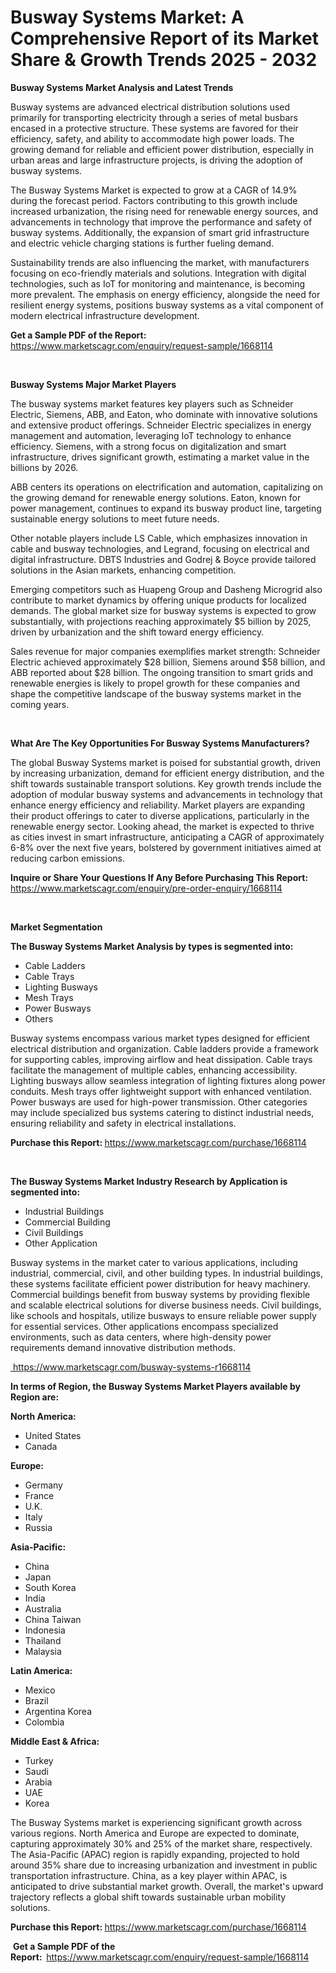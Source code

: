 <p><h1>Busway Systems Market: A Comprehensive Report of its Market Share & Growth Trends 2025 - 2032</h1></p><p><strong>Busway Systems Market Analysis and Latest Trends</strong></p>
<p><p>Busway systems are advanced electrical distribution solutions used primarily for transporting electricity through a series of metal busbars encased in a protective structure. These systems are favored for their efficiency, safety, and ability to accommodate high power loads. The growing demand for reliable and efficient power distribution, especially in urban areas and large infrastructure projects, is driving the adoption of busway systems.</p><p>The Busway Systems Market is expected to grow at a CAGR of 14.9% during the forecast period. Factors contributing to this growth include increased urbanization, the rising need for renewable energy sources, and advancements in technology that improve the performance and safety of busway systems. Additionally, the expansion of smart grid infrastructure and electric vehicle charging stations is further fueling demand. </p><p>Sustainability trends are also influencing the market, with manufacturers focusing on eco-friendly materials and solutions. Integration with digital technologies, such as IoT for monitoring and maintenance, is becoming more prevalent. The emphasis on energy efficiency, alongside the need for resilient energy systems, positions busway systems as a vital component of modern electrical infrastructure development.</p></p>
<p><strong>Get a Sample PDF of the Report:&nbsp;</strong> <a href="https://www.marketscagr.com/enquiry/request-sample/1668114?utm_campaign=3038&utm_medium=2&utm_source=Github&utm_content=ia&utm_term=17042025&utm_id=busway-systems">https://www.marketscagr.com/enquiry/request-sample/1668114</a></p>
<p>&nbsp;</p>
<p><strong>Busway Systems Major Market Players</strong></p>
<p><p>The busway systems market features key players such as Schneider Electric, Siemens, ABB, and Eaton, who dominate with innovative solutions and extensive product offerings. Schneider Electric specializes in energy management and automation, leveraging IoT technology to enhance efficiency. Siemens, with a strong focus on digitalization and smart infrastructure, drives significant growth, estimating a market value in the billions by 2026. </p><p>ABB centers its operations on electrification and automation, capitalizing on the growing demand for renewable energy solutions. Eaton, known for power management, continues to expand its busway product line, targeting sustainable energy solutions to meet future needs.</p><p>Other notable players include LS Cable, which emphasizes innovation in cable and busway technologies, and Legrand, focusing on electrical and digital infrastructure. DBTS Industries and Godrej & Boyce provide tailored solutions in the Asian markets, enhancing competition. </p><p>Emerging competitors such as Huapeng Group and Dasheng Microgrid also contribute to market dynamics by offering unique products for localized demands. The global market size for busway systems is expected to grow substantially, with projections reaching approximately $5 billion by 2025, driven by urbanization and the shift toward energy efficiency.</p><p>Sales revenue for major companies exemplifies market strength: Schneider Electric achieved approximately $28 billion, Siemens around $58 billion, and ABB reported about $28 billion. The ongoing transition to smart grids and renewable energies is likely to propel growth for these companies and shape the competitive landscape of the busway systems market in the coming years.</p></p>
<p>&nbsp;</p>
<p><strong>What Are The Key Opportunities For Busway Systems Manufacturers?</strong></p>
<p><p>The global Busway Systems market is poised for substantial growth, driven by increasing urbanization, demand for efficient energy distribution, and the shift towards sustainable transport solutions. Key growth trends include the adoption of modular busway systems and advancements in technology that enhance energy efficiency and reliability. Market players are expanding their product offerings to cater to diverse applications, particularly in the renewable energy sector. Looking ahead, the market is expected to thrive as cities invest in smart infrastructure, anticipating a CAGR of approximately 6-8% over the next five years, bolstered by government initiatives aimed at reducing carbon emissions.</p></p>
<p><strong>Inquire or Share Your Questions If Any Before Purchasing This Report:</strong> <a href="https://www.marketscagr.com/enquiry/pre-order-enquiry/1668114?utm_campaign=3038&utm_medium=2&utm_source=Github&utm_content=ia&utm_term=17042025&utm_id=busway-systems">https://www.marketscagr.com/enquiry/pre-order-enquiry/1668114</a></p>
<p>&nbsp;</p>
<p><strong>Market Segmentation</strong></p>
<p><strong>The Busway Systems Market Analysis by types is segmented into:</strong></p>
<p><ul><li>Cable Ladders</li><li>Cable Trays</li><li>Lighting Busways</li><li>Mesh Trays</li><li>Power Busways</li><li>Others</li></ul></p>
<p><p>Busway systems encompass various market types designed for efficient electrical distribution and organization. Cable ladders provide a framework for supporting cables, improving airflow and heat dissipation. Cable trays facilitate the management of multiple cables, enhancing accessibility. Lighting busways allow seamless integration of lighting fixtures along power conduits. Mesh trays offer lightweight support with enhanced ventilation. Power busways are used for high-power transmission. Other categories may include specialized bus systems catering to distinct industrial needs, ensuring reliability and safety in electrical installations.</p></p>
<p><strong>Purchase this Report:&nbsp;</strong><a href="https://www.marketscagr.com/purchase/1668114?utm_campaign=3038&utm_medium=2&utm_source=Github&utm_content=ia&utm_term=17042025&utm_id=busway-systems">https://www.marketscagr.com/purchase/1668114</a></p>
<p>&nbsp;</p>
<p><strong>The Busway Systems Market Industry Research by Application is segmented into:</strong></p>
<p><ul><li>Industrial Buildings</li><li>Commercial Building</li><li>Civil Buildings</li><li>Other Application</li></ul></p>
<p><p>Busway systems in the market cater to various applications, including industrial, commercial, civil, and other building types. In industrial buildings, these systems facilitate efficient power distribution for heavy machinery. Commercial buildings benefit from busway systems by providing flexible and scalable electrical solutions for diverse business needs. Civil buildings, like schools and hospitals, utilize busways to ensure reliable power supply for essential services. Other applications encompass specialized environments, such as data centers, where high-density power requirements demand innovative distribution methods.</p></p>
<p><a href="https://www.marketscagr.com/busway-systems-r1668114?utm_campaign=3038&utm_medium=2&utm_source=Github&utm_content=ia&utm_term=17042025&utm_id=busway-systems">&nbsp;https://www.marketscagr.com/busway-systems-r1668114</a></p>
<p><strong>In terms of Region, the Busway Systems Market Players available by Region are:</strong></p>
<p>
    <p> <strong> North America: </strong>
        <ul>
            <li>United States</li>
            <li>Canada</li>
        </ul>
        </p> 
    <p> <strong> Europe: </strong>
        <ul>
            <li>Germany</li>
            <li>France</li>
            <li>U.K.</li>
            <li>Italy</li>
            <li>Russia</li>
        </ul>
        </p> 
    <p> <strong> Asia-Pacific: </strong>
        <ul>
            <li>China</li>
            <li>Japan</li>
            <li>South Korea</li>
            <li>India</li>
            <li>Australia</li>
            <li>China Taiwan</li>
            <li>Indonesia</li>
            <li>Thailand</li>
            <li>Malaysia</li>
        </ul>
        </p> 
    <p> <strong> Latin America: </strong>
        <ul>
            <li>Mexico</li>
            <li>Brazil</li>
            <li>Argentina Korea</li>
            <li>Colombia</li>
        </ul>
        </p> 
    <p> <strong> Middle East & Africa: </strong>
        <ul>
            <li>Turkey</li>
            <li>Saudi</li>
            <li>Arabia</li>
            <li>UAE</li>
            <li>Korea</li>
        </ul>
    </p>
    </p>
<p><p>The Busway Systems market is experiencing significant growth across various regions. North America and Europe are expected to dominate, capturing approximately 30% and 25% of the market share, respectively. The Asia-Pacific (APAC) region is rapidly expanding, projected to hold around 35% share due to increasing urbanization and investment in public transportation infrastructure. China, as a key player within APAC, is anticipated to drive substantial market growth. Overall, the market's upward trajectory reflects a global shift towards sustainable urban mobility solutions.</p></p>
<p><strong>Purchase this Report: </strong><a href="https://www.marketscagr.com/purchase/1668114?utm_campaign=3038&utm_medium=2&utm_source=Github&utm_content=ia&utm_term=17042025&utm_id=busway-systems">https://www.marketscagr.com/purchase/1668114</a></p>
<p>&nbsp;<strong>Get a Sample PDF of the Report:&nbsp;&nbsp;</strong><a href="https://www.marketscagr.com/enquiry/request-sample/1668114?utm_campaign=3038&utm_medium=2&utm_source=Github&utm_content=ia&utm_term=17042025&utm_id=busway-systems">https://www.marketscagr.com/enquiry/request-sample/1668114</a></p>
<p><strong></strong></p>
<p><p></p><p></p><p></p></p>